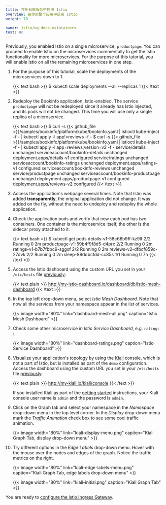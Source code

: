 ```yaml
---
title: 在所有微服务中启用 Istio
overview: 在你的整个应用中启用 Istio
weight: 70

owner: istio/wg-docs-maintainers
test: no
---
```


Previously, you enabled Istio on a single microservice, `productpage`. You can
proceed to enable Istio on the microservices incrementally to get the Istio
functionality for more microservices. For the purpose of this tutorial, you will
enable Istio on all the remaining microservices in one step.

1.  For the purpose of this tutorial, scale the deployments of the microservices
    down to 1:

    {{< text bash >}}
    $ kubectl scale deployments --all --replicas 1
    {{< /text >}}

2.  Redeploy the Bookinfo application, Istio-enabled. The service `productpage` will not be
    redeployed since it already has Istio injected, and its pods will not be
    changed. This time you will use only a single replica of a microservice.

    {{< text bash >}}
    $ curl -s {{< github_file >}}/samples/bookinfo/platform/kube/bookinfo.yaml | istioctl kube-inject -f - | kubectl apply -l app!=reviews -f -
    $ curl -s {{< github_file >}}/samples/bookinfo/platform/kube/bookinfo.yaml | istioctl kube-inject -f - | kubectl apply -l app=reviews,version=v2 -f -
    service/details unchanged
    serviceaccount/bookinfo-details unchanged
    deployment.apps/details-v1 configured
    service/ratings unchanged
    serviceaccount/bookinfo-ratings unchanged
    deployment.apps/ratings-v1 configured
    serviceaccount/bookinfo-reviews unchanged
    service/productpage unchanged
    serviceaccount/bookinfo-productpage unchanged
    deployment.apps/productpage-v1 configured
    deployment.apps/reviews-v2 configured
    {{< /text >}}

3.  Access the application's webpage several times. Note that Istio was added
    **transparently**, the original application did not change. It was added on
    the fly, without the need to undeploy and redeploy the whole application.

4.  Check the application pods and verify that now each pod has two containers.
    One container is the microservice itself, the other is the sidecar proxy
    attached to it:

    {{< text bash >}}
    $ kubectl get pods
    details-v1-58c68b9ff-kz9lf        2/2       Running   0          2m
    productpage-v1-59b4f9f8d5-d4prx   2/2       Running   0          2m
    ratings-v1-b7b7fbbc9-sggxf        2/2       Running   0          2m
    reviews-v2-dfbcf859c-27dvk        2/2       Running   0          2m
    sleep-88ddbcfdd-cc85s             1/1       Running   0          7h
    {{< /text >}}

5.  Access the Istio dashboard using the custom URL you set in your `/etc/hosts` file
    [previously](/docs/examples/microservices-istio/bookinfo-kubernetes/#update-your-etc-hosts-configuration-file):

    {{< text plain >}}
    http://my-istio-dashboard.io/dashboard/db/istio-mesh-dashboard
    {{< /text >}}

6.  In the top left drop-down menu, select _Istio Mesh Dashboard_. Note that now all the services from your namespace
    appear in the list of services.

    {{< image width="80%"
        link="dashboard-mesh-all.png"
        caption="Istio Mesh Dashboard"
        >}}

7.  Check some other microservice in _Istio Service Dashboard_, e.g. `ratings` :

    {{< image width="80%"
        link="dashboard-ratings.png"
        caption="Istio Service Dashboard"
        >}}

8.  Visualize your application's topology by using the
    [Kiali](https://www.kiali.io) console, which is not a part of Istio, but is
    installed as part of the `demo` configuration.
    Access the dashboard using the custom URL you set in your `/etc/hosts` file
    [previously](/docs/examples/microservices-istio/bookinfo-kubernetes/#update-your-etc-hosts-configuration-file):

    {{< text plain >}}
    http://my-kiali.io/kiali/console
    {{< /text >}}

    If you installed Kiali as part of the [getting started](/docs/setup/getting-started/) instructions, your Kiali console user name is `admin` and the password is `admin`.

9.  Click on the Graph tab and select your namespace in the _Namespace_ drop-down menu in the top level corner.
    In the _Display_ drop-down menu mark the _Traffic Animation_ check box to see some cool traffic animation.

    {{< image width="80%"
        link="kiali-display-menu.png"
        caption="Kiali Graph Tab, display drop-down menu"
        >}}

10. Try different options in the _Edge Labels_ drop-down menu. Hover with the mouse over the nodes and edges of the
    graph. Notice the traffic metrics on the right.

    {{< image width="80%"
        link="kiali-edge-labels-menu.png"
        caption="Kiali Graph Tab, edge labels drop-down menu"
        >}}

    {{< image width="80%"
        link="kiali-initial.png"
        caption="Kiali Graph Tab"
        >}}

You are ready to
[configure the Istio Ingress Gateway](/docs/examples/microservices-istio/istio-ingress-gateway).
